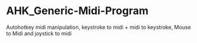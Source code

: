 # AHK_Generic-Midi-Program
Autohotkey midi manipulation, keystroke to midi + midi to keystroke, Mouse to Midi and joystick to midi
